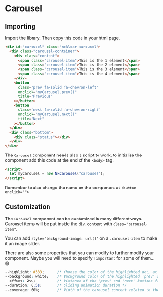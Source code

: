 # Carousel

## Importing

Import the library. Then copy this code in your html page.

```html
<div id="carousel" class="nuklear carousel">
  <div class="carousel-container">
    <div class="content">
      <span class="carousel-item">This is the 1 element</span>
      <span class="carousel-item">This is the 2 element</span>
      <span class="carousel-item">This is the 3 element</span>
      <span class="carousel-item">This is the 4 element</span>
    </div>
    <button
      class="prev fa-solid fa-chevron-left"
      onclick="myCarousel.prev()"
      title="Previous"
    ></button>
    <button
      class="next fa-solid fa-chevron-right"
      onclick="myCarousel.next()"
      title="Next"
    ></button>
  </div>
  <div class="bottom">
    <div class="status"></div>
  </div>
</div>
```

The `Carousel` component needs also a script to work, to initialize the component add this code at the end of the `<body>` tag.

```html
<script>
  let myCarousel = new NkCarousel("carousel");
</script>
```

Remember to also change the name on the component at `<button onclick="">`

## Customization

The `Carousel` component can be customized in many different ways. Carousel items will be put inside the `div.content` with `class="carousel-item"`.

You can add `style="background-image: url()"` on a `.carousel-item` to make it an image slider.

There are also some properties that you can modify to further modify your component. Maybe you will need to specify `!important` for some of them... 😅

```css
--highlight: #333;      /* Choose the color of the highlighted dot, at the bottom of the carousel */
--background: white;    /* Background color of the highlighted 'prev' and 'next' buttons */
--offset: 2vw;          /* Distance of the 'prev' and 'next' buttons from the carousel content */
--duration: 0.5s;       /* Sliding animation duration */
--coverage: 60%;        /* Width of the carousel content related to the parent */
```

